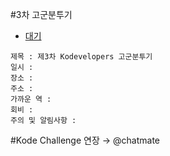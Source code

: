 #3차 고군분투기
+ [대기](https://www.facebook.com/groups/1726012127643525/)

```
제목 : 제3차 Kodevelopers 고군분투기
일시 : 
장소 : 
주소 : 
가까운 역 : 
회비 : 
주의 및 알림사항 : 

```

#Kode Challenge
연장 → @chatmate</br>
